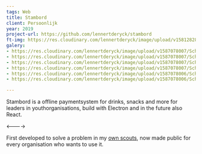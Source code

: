 ```yaml
---
tags: Web
title: Stambord
client: Persoonlijk
year: 2019
project-url: https://github.com/lennertderyck/stambord
ft-img: https://res.cloudinary.com/lennertderyck/image/upload/v1581282810/photo-1457382713369-161d1d986f54_ld6jys.jpg
galery:
- https://res.cloudinary.com/lennertderyck/image/upload/v1587078007/Schermafbeelding_2020-04-17_om_00.55.22_xmrogo.png
- https://res.cloudinary.com/lennertderyck/image/upload/v1587078007/Schermafbeelding_2020-04-17_om_00.58.22_znoai3.png
- https://res.cloudinary.com/lennertderyck/image/upload/v1587078007/Schermafbeelding_2020-04-17_om_00.58.30_uzl04o.png
- https://res.cloudinary.com/lennertderyck/image/upload/v1587078007/Schermafbeelding_2020-04-17_om_00.58.47_nxw54s.png
- https://res.cloudinary.com/lennertderyck/image/upload/v1587078006/Schermafbeelding_2020-04-17_om_00.59.07_sddoxq.png
- https://res.cloudinary.com/lennertderyck/image/upload/v1587078006/Schermafbeelding_2020-04-17_om_00.59.45_okt37s.png

---
```

Stambord is a offline paymentsystem for drinks, snacks and more for leaders in youthorganisations, build with Electron and in the future also React.

<---->

First developed to solve a problem in my [own scouts](https://www.google.com/search?q=haegepoorters+destelbergen), now made public for every organisation who wants to use it.